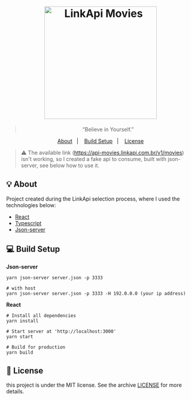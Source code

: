 <h1 align="center">
    <img alt="LinkApi Movies" src="https://cdn.linkapi.com.br/api-movies-images/logo-verde.svg" width="300px" />
</h1>

<blockquote align="center">“Believe in Yourself.”</blockquote>

<p align="center">
  <a href="#bulb-about">About</a>&nbsp;&nbsp;&nbsp;|&nbsp;&nbsp;&nbsp;
  <a href="#computer-build-setup">Build Setup</a>&nbsp;&nbsp;&nbsp;|&nbsp;&nbsp;&nbsp;
  <a href="#memo-license">License</a>
</p>

> :warning: The available link (https://api-movies.linkapi.com.br/v1/movies) isn't working, so I created a fake api to consume, built with json-server, see below how to use it.

## :bulb: About

<p>Project created during the LinkApi selection process, where I used the technologies below:</p>

- [React](https://reactjs.org/)
- [Typescript](https://www.typescriptlang.org/)
- [Json-server](https://www.npmjs.com/package/json-server)

## :computer: Build Setup

**Json-server**
```
yarn json-server server.json -p 3333

# with host
yarn json-server server.json -p 3333 -H 192.0.0.0 (your ip address)
```

**React**

```
# Install all dependencies
yarn install

# Start server at 'http://localhost:3000'
yarn start

# Build for production
yarn build
```

## :memo: License

this project is under the MIT license. See the archive [LICENSE](https://github.com/victorvf/movies-linkapi/blob/master/LICENSE.txt) for more details.
